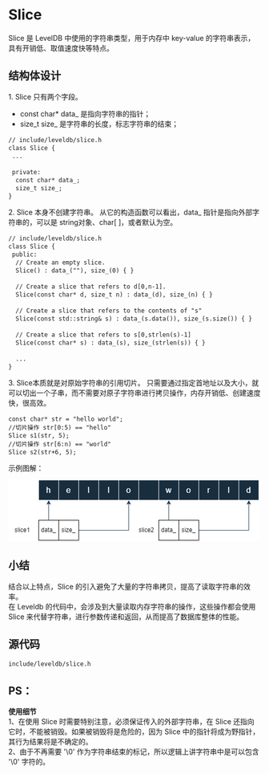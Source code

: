 # Slice

Slice 是 LevelDB 中使用的字符串类型，用于内存中 key-value 的字符串表示，具有开销低、取值速度快等特点。

## 结构体设计
1.&nbsp;Slice 只有两个字段。   
- const char* data_ 是指向字符串的指针；  
- size_t size_ 是字符串的长度，标志字符串的结束；  
```
// include/leveldb/slice.h
class Slice {
 ...

 private:
  const char* data_;
  size_t size_;
}
```
2.&nbsp;Slice 本身不创建字符串。
从它的构造函数可以看出，data_ 指针是指向外部字符串的，可以是 string对象、char[ ]，或者默认为空。
```
// include/leveldb/slice.h
class Slice {
 public:
  // Create an empty slice.
  Slice() : data_(""), size_(0) { }

  // Create a slice that refers to d[0,n-1].
  Slice(const char* d, size_t n) : data_(d), size_(n) { }

  // Create a slice that refers to the contents of "s"
  Slice(const std::string& s) : data_(s.data()), size_(s.size()) { }

  // Create a slice that refers to s[0,strlen(s)-1]
  Slice(const char* s) : data_(s), size_(strlen(s)) { }
  
  ...
}
```
3.&nbsp;Slice本质就是对原始字符串的引用切片。
只需要通过指定首地址以及大小，就可以切出一个子串，而不需要对原子字符串进行拷贝操作，内存开销低、创建速度快，很高效。
```
const char* str = "hello world";
//切片操作 str[0:5) == "hello"
Slice s1(str, 5);
//切片操作 str[6:n) == "world"
Slice s2(str+6, 5);
```
示例图解：  

![slice 示例](../img/slice.png "slice")

## 小结
结合以上特点，Slice 的引入避免了大量的字符串拷贝，提高了读取字符串的效率。   
在 Leveldb 的代码中，会涉及到大量读取内存字符串的操作，这些操作都会使用 Slice 来代替字符串，进行参数传递和返回，从而提高了数据库整体的性能。  

## 源代码
```
include/leveldb/slice.h
```

## PS：

**使用细节**    
1、在使用 Slice 时需要特别注意，必须保证传入的外部字符串，在 Slice 还指向它时，不能被销毁。如果被销毁将是危险的，因为 Slice 中的指针将成为野指针，其行为结果将是不确定的。    
2、由于不再需要 '\0' 作为字符串结束的标记，所以逻辑上讲字符串中是可以包含 '\0' 字符的。  